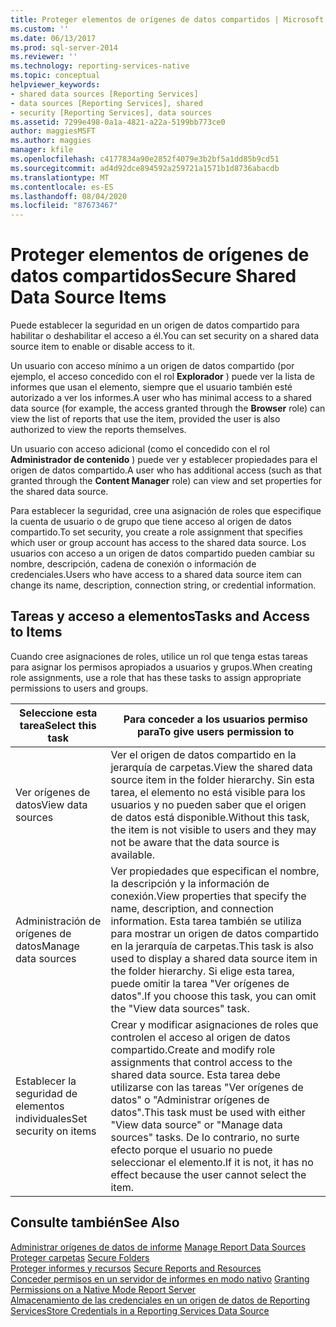 ```yaml
---
title: Proteger elementos de orígenes de datos compartidos | Microsoft Docs
ms.custom: ''
ms.date: 06/13/2017
ms.prod: sql-server-2014
ms.reviewer: ''
ms.technology: reporting-services-native
ms.topic: conceptual
helpviewer_keywords:
- shared data sources [Reporting Services]
- data sources [Reporting Services], shared
- security [Reporting Services], data sources
ms.assetid: 7299e498-0a1a-4821-a22a-5199bb773ce0
author: maggiesMSFT
ms.author: maggies
manager: kfile
ms.openlocfilehash: c4177834a90e2852f4079e3b2bf5a1dd85b9cd51
ms.sourcegitcommit: ad4d92dce894592a259721a1571b1d8736abacdb
ms.translationtype: MT
ms.contentlocale: es-ES
ms.lasthandoff: 08/04/2020
ms.locfileid: "87673467"
---
```

# <a name="secure-shared-data-source-items"></a><span data-ttu-id="a6fdf-102">Proteger elementos de orígenes de datos compartidos</span><span class="sxs-lookup"><span data-stu-id="a6fdf-102">Secure Shared Data Source Items</span></span>
  <span data-ttu-id="a6fdf-103">Puede establecer la seguridad en un origen de datos compartido para habilitar o deshabilitar el acceso a él.</span><span class="sxs-lookup"><span data-stu-id="a6fdf-103">You can set security on a shared data source item to enable or disable access to it.</span></span>  
  
 <span data-ttu-id="a6fdf-104">Un usuario con acceso mínimo a un origen de datos compartido (por ejemplo, el acceso concedido con el rol **Explorador** ) puede ver la lista de informes que usan el elemento, siempre que el usuario también esté autorizado a ver los informes.</span><span class="sxs-lookup"><span data-stu-id="a6fdf-104">A user who has minimal access to a shared data source (for example, the access granted through the **Browser** role) can view the list of reports that use the item, provided the user is also authorized to view the reports themselves.</span></span>  
  
 <span data-ttu-id="a6fdf-105">Un usuario con acceso adicional (como el concedido con el rol **Administrador de contenido** ) puede ver y establecer propiedades para el origen de datos compartido.</span><span class="sxs-lookup"><span data-stu-id="a6fdf-105">A user who has additional access (such as that granted through the **Content Manager** role) can view and set properties for the shared data source.</span></span>  
  
 <span data-ttu-id="a6fdf-106">Para establecer la seguridad, cree una asignación de roles que especifique la cuenta de usuario o de grupo que tiene acceso al origen de datos compartido.</span><span class="sxs-lookup"><span data-stu-id="a6fdf-106">To set security, you create a role assignment that specifies which user or group account has access to the shared data source.</span></span> <span data-ttu-id="a6fdf-107">Los usuarios con acceso a un origen de datos compartido pueden cambiar su nombre, descripción, cadena de conexión o información de credenciales.</span><span class="sxs-lookup"><span data-stu-id="a6fdf-107">Users who have access to a shared data source item can change its name, description, connection string, or credential information.</span></span>  
  
## <a name="tasks-and-access-to-items"></a><span data-ttu-id="a6fdf-108">Tareas y acceso a elementos</span><span class="sxs-lookup"><span data-stu-id="a6fdf-108">Tasks and Access to Items</span></span>  
 <span data-ttu-id="a6fdf-109">Cuando cree asignaciones de roles, utilice un rol que tenga estas tareas para asignar los permisos apropiados a usuarios y grupos.</span><span class="sxs-lookup"><span data-stu-id="a6fdf-109">When creating role assignments, use a role that has these tasks to assign appropriate permissions to users and groups.</span></span>  
  
|<span data-ttu-id="a6fdf-110">Seleccione esta tarea</span><span class="sxs-lookup"><span data-stu-id="a6fdf-110">Select this task</span></span>|<span data-ttu-id="a6fdf-111">Para conceder a los usuarios permiso para</span><span class="sxs-lookup"><span data-stu-id="a6fdf-111">To give users permission to</span></span>|  
|----------------------|---------------------------------|  
|<span data-ttu-id="a6fdf-112">Ver orígenes de datos</span><span class="sxs-lookup"><span data-stu-id="a6fdf-112">View data sources</span></span>|<span data-ttu-id="a6fdf-113">Ver el origen de datos compartido en la jerarquía de carpetas.</span><span class="sxs-lookup"><span data-stu-id="a6fdf-113">View the shared data source item in the folder hierarchy.</span></span> <span data-ttu-id="a6fdf-114">Sin esta tarea, el elemento no está visible para los usuarios y no pueden saber que el origen de datos está disponible.</span><span class="sxs-lookup"><span data-stu-id="a6fdf-114">Without this task, the item is not visible to users and they may not be aware that the data source is available.</span></span>|  
|<span data-ttu-id="a6fdf-115">Administración de orígenes de datos</span><span class="sxs-lookup"><span data-stu-id="a6fdf-115">Manage data sources</span></span>|<span data-ttu-id="a6fdf-116">Ver propiedades que especifican el nombre, la descripción y la información de conexión.</span><span class="sxs-lookup"><span data-stu-id="a6fdf-116">View properties that specify the name, description, and connection information.</span></span> <span data-ttu-id="a6fdf-117">Esta tarea también se utiliza para mostrar un origen de datos compartido en la jerarquía de carpetas.</span><span class="sxs-lookup"><span data-stu-id="a6fdf-117">This task is also used to display a shared data source item in the folder hierarchy.</span></span> <span data-ttu-id="a6fdf-118">Si elige esta tarea, puede omitir la tarea "Ver orígenes de datos".</span><span class="sxs-lookup"><span data-stu-id="a6fdf-118">If you choose this task, you can omit the "View data sources" task.</span></span>|  
|<span data-ttu-id="a6fdf-119">Establecer la seguridad de elementos individuales</span><span class="sxs-lookup"><span data-stu-id="a6fdf-119">Set security on items</span></span>|<span data-ttu-id="a6fdf-120">Crear y modificar asignaciones de roles que controlen el acceso al origen de datos compartido.</span><span class="sxs-lookup"><span data-stu-id="a6fdf-120">Create and modify role assignments that control access to the shared data source.</span></span> <span data-ttu-id="a6fdf-121">Esta tarea debe utilizarse con las tareas "Ver orígenes de datos" o "Administrar orígenes de datos".</span><span class="sxs-lookup"><span data-stu-id="a6fdf-121">This task must be used with either "View data source" or "Manage data sources" tasks.</span></span> <span data-ttu-id="a6fdf-122">De lo contrario, no surte efecto porque el usuario no puede seleccionar el elemento.</span><span class="sxs-lookup"><span data-stu-id="a6fdf-122">If it is not, it has no effect because the user cannot select the item.</span></span>|  
  
## <a name="see-also"></a><span data-ttu-id="a6fdf-123">Consulte también</span><span class="sxs-lookup"><span data-stu-id="a6fdf-123">See Also</span></span>  
 <span data-ttu-id="a6fdf-124">[Administrar orígenes de datos de informe](../report-data/manage-report-data-sources.md) </span><span class="sxs-lookup"><span data-stu-id="a6fdf-124">[Manage Report Data Sources](../report-data/manage-report-data-sources.md) </span></span>  
 <span data-ttu-id="a6fdf-125">[Proteger carpetas](secure-folders.md) </span><span class="sxs-lookup"><span data-stu-id="a6fdf-125">[Secure Folders](secure-folders.md) </span></span>  
 <span data-ttu-id="a6fdf-126">[Proteger informes y recursos](secure-reports-and-resources.md) </span><span class="sxs-lookup"><span data-stu-id="a6fdf-126">[Secure Reports and Resources](secure-reports-and-resources.md) </span></span>  
 <span data-ttu-id="a6fdf-127">[Conceder permisos en un servidor de informes en modo nativo](granting-permissions-on-a-native-mode-report-server.md) </span><span class="sxs-lookup"><span data-stu-id="a6fdf-127">[Granting Permissions on a Native Mode Report Server](granting-permissions-on-a-native-mode-report-server.md) </span></span>  
 [<span data-ttu-id="a6fdf-128">Almacenamiento de las credenciales en un origen de datos de Reporting Services</span><span class="sxs-lookup"><span data-stu-id="a6fdf-128">Store Credentials in a Reporting Services Data Source</span></span>](../report-data/store-credentials-in-a-reporting-services-data-source.md)  
  
  
